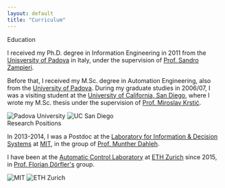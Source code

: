 ```yaml
---
layout: default
title: "Curriculum"
---
```


<div class="section">
    <div class="section-header">Education</div>
    <div class="content">
        <div class="text">
            <p>I received my Ph.D. degree in Information Engineering in 2011 from the <a href="#">Unisversity of Padova</a> in Italy, under the supervision of <a href="#">Prof. Sandro Zampieri</a>.</p>
            <p>Before that, I received my M.Sc. degree in Automation Engineering, also from the <a href="#">University of Padova</a>. During my graduate studies in 2006/07, I was a visiting student at the <a href="#">University of California, San Diego</a>, where I wrote my M.Sc. thesis under the supervision of <a href="#">Prof. Miroslav Krstić</a>.</p>
        </div>
        <div class="logos">
            <img src="/assets/images/padova_logo.png" alt="Padova University">
            <img src="/assets/images/ucsd_logo.png" alt="UC San Diego">
        </div>
    </div>
</div>

<div class="section gray-background">
    <div class="section-header">Research Positions</div>
    <div class="content">
        <div class="text">
            <p>In 2013-2014, I was a Postdoc at the <a href="#">Laboratory for Information & Decision Systems</a> at <a href="#">MIT</a>, in the group of <a href="#">Prof. Munther Dahleh</a>.</p>
            <p>I have been at the <a href="#">Automatic Control Laboratory</a> at <a href="#">ETH Zurich</a> since 2015, in <a href="#">Prof. Florian Dörfler's</a> group.</p>
        </div>
        <div class="logos">
            <img src="/assets/images/mit_logo.png" alt="MIT">
            <img src="/assets/images/eth_logo.png" alt="ETH Zurich">
        </div>
    </div>
</div>
